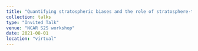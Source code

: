 ```yaml
---
title: "Quantifying stratospheric biases and the role of stratosphere-troposphere coupling in S2S models"
collection: talks
type: "Invited Talk"
venue: "NCAR S2S workshop"
date: 2021-08-01
location: "virtual"
---
```

